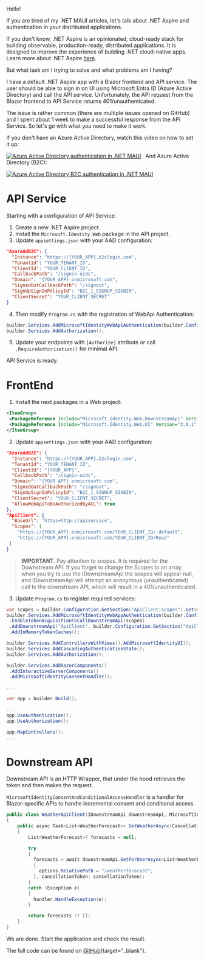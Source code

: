 Hello!

If you are tired of my .NET MAUI articles, let's talk about .NET Aspire and authentication in your distributed applications.

If you don't know, .NET Aspire is an opinionated, cloud-ready stack for building observable, production-ready, distributed applications. It is designed to improve the experience of building .NET cloud-native apps. Learn more about .NET Aspire [here](https://learn.microsoft.com/en-us/dotnet/aspire/get-started/aspire-overview).

But what task am I trying to solve and what problems am I having?

I have a default .NET Aspire app with a Blazor frontend and API service. The user should be able to sign in on UI using Microsoft Entra ID (Azure Active Directory) and call the API service. Unfortunately, the API request from the Blazor frontend to API Service returns 401/unauthenticated.

The issue is rather common (there are multiple issues opened on GitHub) and I spent about 1 week to make a successful response from the API Service. So let's go with what you need to make it work.

If you don't have an Azure Active Directory, watch this video on how to set it up:

[![Azure Active Directory authentication in .NET MAUI](https://img.youtube.com/vi/3RGX5mVRXSs/0.jpg)](https://www.youtube.com/watch?v=3RGX5mVRXSs)
 
And Azure Active Directory (B2C):

[![Azure Active Directory B2C authentication in .NET MAUI](https://img.youtube.com/vi/sTPWF2O456U/0.jpg)](https://www.youtube.com/watch?v=sTPWF2O456U)

# API Service

Starting with a configuration of API Service:

1. Create a new .NET Aspire project.
2. Install the `Microsoft.Identity.Web` package in the API project.
3. Update `appsettings.json` with your AAD configuration:
```json
"AzureAdB2C": {
  "Instance": "https://{YOUR_APP}.b2clogin.com",
  "TenantId": "YOUR_TENANT_ID",
  "ClientId": "YOUR_CLIENT_ID",
  "CallbackPath": "/signin-oidc",
  "Domain": "{YOUR APP}.onmicrosoft.com",
  "SignedOutCallbackPath": "/signout",
  "SignUpSignInPolicyId": "B2C_1_SIGNUP_SIGNIN",
  "ClientSecret": "YOUR_CLIENT_SECRET"
}
```

4. Then modify `Program.cs` with the registration of WebApi Authentication:
```csharp
builder.Services.AddMicrosoftIdentityWebApiAuthentication(builder.Configuration, Constants.AzureAdB2C);
builder.Services.AddAuthorization();
```

5. Update your endpoints with `[Authorize]` attribute or call `.RequireAuthorization()` for minimal API.

API Service is ready.

# FrontEnd

1. Install the next packages in a Web project:
```xml
<ItemGroup>
 <PackageReference Include="Microsoft.Identity.Web.DownstreamApi" Version="3.0.1" />
 <PackageReference Include="Microsoft.Identity.Web.UI" Version="3.0.1" />
</ItemGroup>
```

2. Update `appsettings.json` with your AAD configuration:
```json
"AzureAdB2C": {
  "Instance": "https://{YOUR_APP}.b2clogin.com",
  "TenantId": "YOUR_TENANT_ID",
  "ClientId": "{YOUR_APP}",
  "CallbackPath": "/signin-oidc",
  "Domain": "{YOUR APP}.onmicrosoft.com",
  "SignedOutCallbackPath": "/signout",
  "SignUpSignInPolicyId": "B2C_1_SIGNUP_SIGNIN",
  "ClientSecret": "YOUR_CLIENT_SECRET",
  "AllowWebApiToBeAuthorizedByACL": true
},
"ApiClient": {
  "BaseUrl": "https+http://apiservice",
  "Scopes": [
    "https://{YOUR_APP}.onmicrosoft.com/YOUR_CLIENT_ID/.default",
    "https://{YOUR_APP}.onmicrosoft.com/YOUR_CLIENT_ID/Read"
 ]
}
```

> **IMPORTANT**. Pay attention to scopes. It is required for the Downstream API. If you forget to change the Scopes to an array, when you try to use the IDownstreamApi the scopes will appear null, and IDownstreamApi will attempt an anonymous (unauthenticated) call to the downstream API, which will result in a 401/unauthenticated.

3. Update `Program.cs` to register required services:

```csharp
var scopes = builder.Configuration.GetSection("ApiClient:Scopes").Get<string[]>();
builder.Services.AddMicrosoftIdentityWebAppAuthentication(builder.Configuration, Microsoft.Identity.Web.Constants.AzureAdB2C)
 .EnableTokenAcquisitionToCallDownstreamApi(scopes)
 .AddDownstreamApi("ApiClient", builder.Configuration.GetSection("ApiClient"))
 .AddInMemoryTokenCaches();

builder.Services.AddControllersWithViews().AddMicrosoftIdentityUI();
builder.Services.AddCascadingAuthenticationState();
builder.Services.AddAuthorization();

builder.Services.AddRazorComponents()
 .AddInteractiveServerComponents()
 .AddMicrosoftIdentityConsentHandler();

...

var app = builder.Build();

...
app.UseAuthentication();
app.UseAuthorization();

app.MapControllers();
...
```

# Downstream API

Downstream API is an HTTP Wrapper, that under the hood retrieves the token and then makes the request.

`MicrosoftIdentityConsentAndConditionalAccessHandler` is a handler for Blazor-specific APIs to handle incremental consent and conditional access.


```csharp
public class WeatherApiClient(IDownstreamApi downstreamApi, MicrosoftIdentityConsentAndConditionalAccessHandler handler)
{
    public async Task<List<WeatherForecast>> GetWeatherAsync(CancellationToken cancellationToken = default)
    {
        List<WeatherForecast>? forecasts = null;

        try
        {
          forecasts = await downstreamApi.GetForUserAsync<List<WeatherForecast>>("ApiClient", options =>
          {
            options.RelativePath = "/weatherforecast";
          }, cancellationToken: cancellationToken);
        }
        catch (Exception e)
        {
          handler.HandleException(e);
        }

        return forecasts ?? [];
    }
}
```

We are done. Start the application and check the result.

The full code can be found on [GitHub](https://github.com/VladislavAntonyuk/AspireSamples/tree/main/DistributedApplicationAuth){target="_blank"}.
